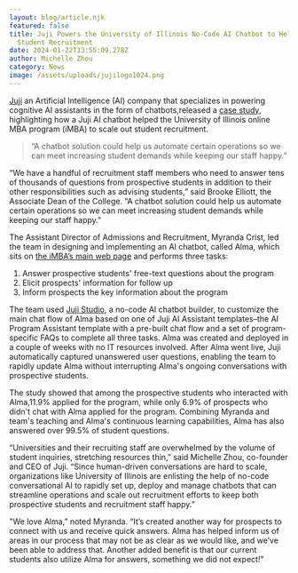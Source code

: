 ```yaml
---
layout: blog/article.njk
featured: false
title: Juji Powers the University of Illinois No-Code AI Chatbot to Help Grow
  Student Recruitment
date: 2024-01-22T13:55:09.278Z
author: Michelle Zhou
category: News
image: /assets/uploads/jujilogo1024.png
---
```



[Juji](https://cts.businesswire.com/ct/CT?id=smartlink&url=https%3A%2F%2Fjuji.io%2F&esheet=52584205&newsitemid=20220224005107&lan=en-US&anchor=Juji+Inc.&index=1&md5=50762b9b87e2d11674a8db9bd2578709) an Artificial Intelligence (AI) company that specializes in powering cognitive AI assistants in the form of chatbots,released a [case study](https://cts.businesswire.com/ct/CT?id=smartlink&url=https%3A%2F%2Fjuji.io%2Fblog%2Fcase-study-using-juji-cognitive-ai-chatbot-to-scale-student-recruitment-of-online-programs%2F%23article-start&esheet=52584205&newsitemid=20220224005107&lan=en-US&anchor=case+study&index=2&md5=51487fe1d933df592919b9dd33eb66e5), highlighting how a Juji AI chatbot helped the University of Illinois online MBA program (iMBA) to scale out student recruitment.



> “A chatbot solution could help us automate certain operations so we can meet increasing student demands while keeping our staff happy.”



“We have a handful of recruitment staff members who need to answer tens of thousands of questions from prospective students in addition to their other responsibilities such as advising students,” said Brooke Elliott, the Associate Dean of the College. “A chatbot solution could help us automate certain operations so we can meet increasing student demands while keeping our staff happy."

The Assistant Director of Admissions and Recruitment, Myranda Crist, led the team in designing and implementing an AI chatbot, called Alma, which sits on [the iMBA’s main web page](https://cts.businesswire.com/ct/CT?id=smartlink&url=https%3A%2F%2Fonlinemba.illinois.edu%2F&esheet=52584205&newsitemid=20220224005107&lan=en-US&anchor=the+iMBA%26%238217%3Bs+main+web+page&index=3&md5=f6a6ed077093c005a168891c4b8335f9) and performs three tasks:

1. Answer prospective students' free-text questions about the program
2. Elicit prospects' information for follow up
3. Inform prospects the key information about the program



The team used [Juji Studio](https://cts.businesswire.com/ct/CT?id=smartlink&url=https%3A%2F%2Fjuji.io%2Fno-code-ai-chatbot-builder%2F&esheet=52584205&newsitemid=20220224005107&lan=en-US&anchor=Juji+Studio&index=4&md5=a99cef60edba0a43e4a96db31a9d1bf4), a no-code AI chatbot builder, to customize the main chat flow of Alma based on one of Juji AI Assistant templates–the AI Program Assistant template with a pre-built chat flow and a set of program-specific FAQs to complete all three tasks. Alma was created and deployed in a couple of weeks with no IT resources involved. After Alma went live, Juji automatically captured unanswered user questions, enabling the team to rapidly update Alma without interrupting Alma's ongoing conversations with prospective students.

The study showed that among the prospective students who interacted with Alma,11.9% applied for the program, while only 6.9% of prospects who didn't chat with Alma applied for the program. Combining Myranda and team's teaching and Alma's continuous learning capabilities, Alma has also answered over 99.5% of student questions.

“Universities and their recruiting staff are overwhelmed by the volume of student inquiries, stretching resources thin,” said Michelle Zhou, co-founder and CEO of Juji. “Since human-driven conversations are hard to scale, organizations like University of Illinois are enlisting the help of no-code conversational AI to rapidly set up, deploy and manage chatbots that can streamline operations and scale out recruitment efforts to keep both prospective students and recruitment staff happy.”

"We love Alma,” noted Myranda. “It’s created another way for prospects to connect with us and receive quick answers. Alma has helped inform us of areas in our process that may not be as clear as we would like, and we’ve been able to address that. Another added benefit is that our current students also utilize Alma for answers, something we did not expect!"